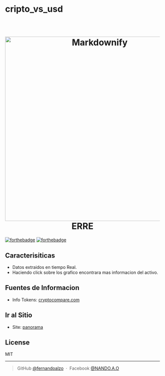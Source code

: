 # cripto_vs_usd


<h1 align="center">
  <br>
  <a href="http://www.amitmerchant.com/electron-markdownify"><img src="https://github.com/fernandoalzo/cripto_vs_usd/blob/main/template/img/logo1.png" alt="Markdownify" width="600"></a>
  <br>
  ERRE
  <br>
</h1>

[![forthebadge](https://forthebadge.com/images/badges/made-with-javascript.svg)](https://www.facebook.com/NANDO.A.O/)
[![forthebadge](http://forthebadge.com/images/badges/built-with-love.svg)](https://www.facebook.com/NANDO.A.O/)


## Caracterisiticas

* Datos extraidos en tiempo Real.
* Haciendo click sobre los grafico encontrara mas informacion del activo.

## Fuentes de Informacion

* Info Tokens: [cryptocompare.com](https://cryptocompare.com)

## Ir al Sitio

* Site: [panorama](https://fernandoalzo.github.io/panorama/)

## License

MIT

---
> GitHub [@fernandoalzo](https://github.com/fernandoalzo) &nbsp;&middot;&nbsp;
> Facebook [@NANDO.A.O](https://www.facebook.com/NANDO.A.O/)
